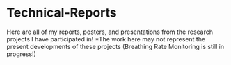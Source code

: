 # Technical-Reports
Here are all of my reports, posters, and presentations from the research projects I have participated in!
*The work here may not represent the present developments of these projects (Breathing Rate Monitoring is still in progress!)

